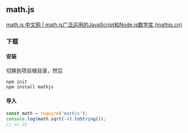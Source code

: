 ## math.js

[math.js 中文网 | math.js广泛运用的JavaScript和Node.js数学库 (mathjs.cn)](https://www.mathjs.cn/index.html)

### 下载

#### 安装

切换到项目根目录，然后

```shell
npm init
npm install mathjs
```

#### 导入

```js
const math = require('mathjs');
console.log(math.sqrt(-4).toString());
// => 2i
```





